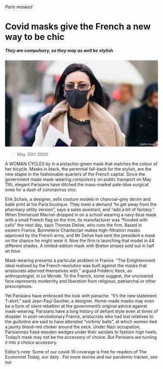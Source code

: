 ###### Paris masked

# Covid masks give the French a new way to be chic 

##### They are compulsory, so they may as well be stylish 

![image](images/20200530_EUP003_0.jpg) 

> May 30th 2020 

A WOMAN CYCLES by in a pistachio-green mask that matches the colour of her bicycle. Masks in black, the perennial fall-back for the stylish, are the new staple in the fashionable quarters of the French capital. Since the government made mask-wearing compulsory on public transport on May 11th, elegant Parisians have ditched the mass-market pale-blue surgical ones for a dash of coronavirus chic.

Erik Schaix, a designer, sells couture models in charcoal-grey denim and batik print at his Paris boutique. They meet a demand “to get away from the pharmacy utility version”, says a sales assistant, and “add a bit of fantasy.” When Emmanuel Macron dropped in on a school wearing a navy-blue mask with a small French flag on the trim, its manufacturer was “flooded with calls” the next day, says Thomas Delise, who runs the firm. Based in eastern France, Bonneterie Chanteclair makes high-filtration masks approved by the French army, and Mr Delise had sent the president a mask on the chance he might wear it. Now the firm is launching that model in 44 different shades. A limited-edition mask with Breton stripes sold out in half an hour.


Mask-wearing presents a particular problem in France. “The Enlightenment ideal realised by the French revolution was built against the masks that aristocrats adorned themselves with,” argued Frédéric Keck, an anthropologist, in Le Monde. To the French, some suggest, the uncovered face represents modernity and liberation from religious, patriarchal or other prescriptions.

Yet Parisians have embraced the look with panache. “It’s the new statement T-shirt,” said Jean-Paul Gaultier, a designer. Home-made masks may even be a form of silent rebellion at the government’s original advice against mask-wearing. Parisians have a long history of defiant style even at times of disaster. In post-revolutionary France, aristocrats who had lost relatives to the guillotine are said to have attended “victims’ balls”, at which women tied a jaunty blood-red choker around the neck. Under Nazi occupation, Parisiennes fixed wooden wedges under their sandals to fashion high heels. Today’s mask may not be the accessory of choice. But Parisians are turning it into a choice accessory.

Editor’s note: Some of our covid-19 coverage is free for readers of The Economist Today, our daily . For more stories and our pandemic tracker, see our 

